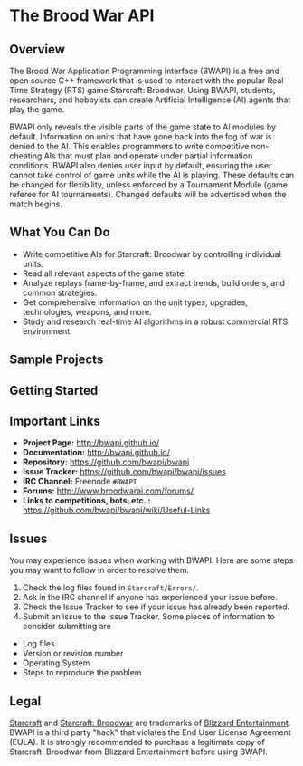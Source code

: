 # The Brood War API #

## Overview ##

The Brood War Application Programming Interface (BWAPI) is a free and open source C++ framework that is
used to interact with the popular Real Time Strategy (RTS) game Starcraft: Broodwar. Using BWAPI,
students, researchers, and hobbyists can create Artificial Intelligence (AI) agents that play the game.

BWAPI only reveals the visible parts of the game state to AI modules by default. Information on units
that have gone back into the fog of war is denied to the AI. This enables programmers to write competitive
non-cheating AIs that must plan and operate under partial information conditions. BWAPI also denies
user input by default, ensuring the user cannot take control of game units while the AI is playing.
These defaults can be changed for flexibility, unless enforced by a Tournament Module (game referee for
AI tournaments). Changed defaults will be advertised when the match begins.

## What You Can Do ##

 - Write competitive AIs for Starcraft: Broodwar by controlling individual units.
 - Read all relevant aspects of the game state.
 - Analyze replays frame-by-frame, and extract trends, build orders, and common strategies.
 - Get comprehensive information on the unit types, upgrades, technologies, weapons, and more.
 - Study and research real-time AI algorithms in a robust commercial RTS environment.

## Sample Projects ##


## Getting Started ##


## Important Links ##
 * **Project Page:**          http://bwapi.github.io/
 * **Documentation:**         http://bwapi.github.io/
 * **Repository:**            https://github.com/bwapi/bwapi
 * **Issue Tracker:**         https://github.com/bwapi/bwapi/issues
 * **IRC Channel:**           Freenode `#BWAPI`
 * **Forums:**                http://www.broodwarai.com/forums/
 * **Links to competitions, bots, etc. :**    https://github.com/bwapi/bwapi/wiki/Useful-Links

## Issues ##
You may experience issues when working with BWAPI. Here are some steps you may want to follow in order to resolve them.
 1. Check the log files found in `Starcraft/Errors/`.
 2. Ask in the IRC channel if anyone has experienced your issue before.
 3. Check the Issue Tracker to see if your issue has already been reported.
 4. Submit an issue to the Issue Tracker. Some pieces of information to consider submitting are
   * Log files
   * Version or revision number
   * Operating System
   * Steps to reproduce the problem

## Legal ##
[Starcraft](http://www.blizzard.com/games/sc/) and [Starcraft: Broodwar](http://www.blizzard.com/games/sc/) are trademarks of
[Blizzard Entertainment](http://www.blizzard.com). BWAPI is a third party "hack" that violates the End User License Agreement (EULA).
It is strongly recommended to purchase a legitimate copy of Starcraft: Broodwar from Blizzard Entertainment before using BWAPI.

